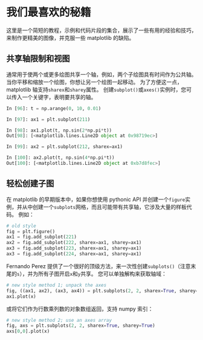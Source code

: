 # 我们最喜欢的秘籍

这里是一个简短的教程，示例和代码片段的集合，展示了一些有用的经验和技巧，来制作更精美的图像，并克服一些 matplotlib 的缺陷。

## 共享轴限制和视图

通常用于使两个或更多绘图共享一个轴，例如，两个子绘图具有时间作为公共轴。 当你平移和缩放一个绘图，你想让另一个绘图一起移动。 为了方便这一点，matplotlib 轴支持`sharex`和`sharey`属性。 创建`subplot()`或`axes()`实例时，您可以传入一个关键字，表明要共享的轴。

```py
In [96]: t = np.arange(0, 10, 0.01)

In [97]: ax1 = plt.subplot(211)

In [98]: ax1.plot(t, np.sin(2*np.pi*t))
Out[98]: [<matplotlib.lines.Line2D object at 0x98719ec>]

In [99]: ax2 = plt.subplot(212, sharex=ax1)

In [100]: ax2.plot(t, np.sin(4*np.pi*t))
Out[100]: [<matplotlib.lines.Line2D object at 0xb7d8fec>]
```

## 轻松创建子图

在 matplotlib 的早期版本中，如果你想使用 pythonic API 并创建一个`figure`实例，并从中创建一个`subplots`网格，而且可能带有共享轴，它涉及大量的样板代码。 例如：

```py
# old style
fig = plt.figure()
ax1 = fig.add_subplot(221)
ax2 = fig.add_subplot(222, sharex=ax1, sharey=ax1)
ax3 = fig.add_subplot(223, sharex=ax1, sharey=ax1)
ax3 = fig.add_subplot(224, sharex=ax1, sharey=ax1)
```


Fernando Perez 提供了一个很好的顶级方法，来一次性创建`subplots()`（注意末尾的`s`），并为所有子图开启`x`和`y`共享。 您可以单独解构来获取轴域：

```py
# new style method 1; unpack the axes
fig, ((ax1, ax2), (ax3, ax4)) = plt.subplots(2, 2, sharex=True, sharey=True)
ax1.plot(x)
```

或将它们作为行数乘列数的对象数组返回，支持 numpy 索引：

```py
# new style method 2; use an axes array
fig, axs = plt.subplots(2, 2, sharex=True, sharey=True)
axs[0,0].plot(x)
```

